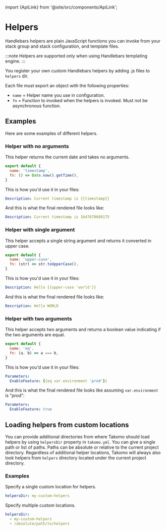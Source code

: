 import {ApiLink} from '@site/src/components/ApiLink';

# Helpers

Handlebars helpers are plain JavaScript functions you can invoke from your stack group and stack configuration, and template files.

:::note
Helpers are supported only when using Handlebars templating engine.
:::

You register your own custom Handlebars helpers by adding .js files to `helpers` dir.

Each file must export an object with the following properties:

- `name` = Helper name you use in configuration. 
- `fn` = Function to invoked when the helpers is invoked. Must not be asynchronous function.

## Examples

Here are some examples of different helpers.

### Helper with no arguments

This helper returns the current date and takes no arguments.

```javascript title="helpers/timestamp.js"
export default {
  name: 'timestamp',
  fn: () => Date.now().getTime(),
}
```

This is how you'd use it in your files:

```yaml
Description: Current timestamp is {{timestamp}}
```

And this is what the final rendered file looks like:

```yaml
Description: Current timestamp is 1647678689175
```

### Helper with single argument

This helper accepts a single string argument and returns it converted in upper case.

```javascript title="helpers/upper-case.js"
export default {
  name: 'upper-case',
  fn: (str) => str.toUpperCase(),
}
```

This is how you'd use it in your files:

```yaml
Description: Hello {{upper-case 'world'}}
```

And this is what the final rendered file looks like:

```yaml
Description: Hello WORLD
```

### Helper with two arguments

This helper accepts two arguments and returns a boolean value indicating if the two arguments are equal.

```javascript title="helpers/eq.js"
export default {
  name: 'eq',
  fn: (a, b) => a === b,
}
```

This is how you'd use it in your files:

```yaml
Parameters: 
  EnableFeature: {{eq var.environment 'prod'}}
```

And this is what the final rendered file looks like assuming `var.environment` is "prod":

```yaml
Parameters:
  EnableFeature: true
```

## Loading helpers from custom locations

You can provide additional directories from where Takomo should load helpers by using `helpersDir` property in `takomo.yml`. You can give a single path or list of paths. Paths can be absolute or relative to the current project directory. Regardless of additional helper locations, Takomo will always also look helpers from `helpers` directory located under the current project directory. 

### Examples

Specify a single custom location for helpers.

```yaml title="takomo.yml"
helpersDir: my-custom-helpers
```

Specify multiple custom locations.

```yaml title="takomo.yml"
helpersDir: 
  - my-custom-helpers
  - /absolute/path/to/helpers
```
